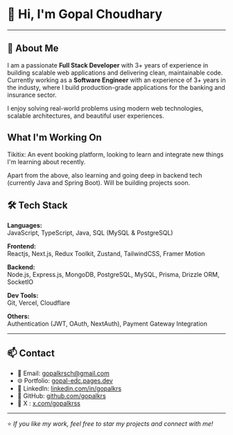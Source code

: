 # 👋 Hi, I'm Gopal Choudhary

---

## 💼 About Me

I am a passionate **Full Stack Developer** with 3+ years of experience in building scalable web applications and delivering clean, maintainable code. Currently working as a **Software Engineer** with an experience of 3+ years in the industy, where I build production-grade applications for the banking and insurance sector.

I enjoy solving real-world problems using modern web technologies, scalable architectures, and beautiful user experiences.

## What I'm Working On

Tikitix: An event booking platform, looking to learn and integrate new things I'm learning about recently.

Apart from the above, also learning and going deep in backend tech (currently Java and Spring Boot). Will be building projects soon.

## 🛠 Tech Stack

**Languages:**  
JavaScript, TypeScript, Java, SQL (MySQL & PostgreSQL)

**Frontend:**  
Reactjs, Next.js, Redux Toolkit, Zustand, TailwindCSS, Framer Motion

**Backend:**  
Node.js, Express.js, MongoDB, PostgreSQL, MySQL, Prisma, Drizzle ORM, SocketIO

**Dev Tools:**  
Git, Vercel, Cloudflare

**Others:**  
Authentication (JWT, OAuth, NextAuth), Payment Gateway Integration 

---

## 📫 Contact

- 📧 Email: [gopalkrsch@gmail.com](mailto:gopalkrsch@gmail.com)
- 🌐 Portfolio: [gopal-edc.pages.dev](https://gopal-edc.pages.dev)
- 🔗 LinkedIn: [linkedin.com/in/gopalkrs](https://linkedin.com/in/gopalkrs)
- 🐙 GitHub: [github.com/gopalkrs](https://github.com/gopalkrs)
- 🔗 X : [x.com/gopalkrss](https://x.com/gopalkrss)

---

⭐ _If you like my work, feel free to star my projects and connect with me!_


